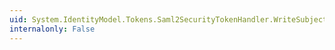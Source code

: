```yaml
---
uid: System.IdentityModel.Tokens.Saml2SecurityTokenHandler.WriteSubjectConfirmation(System.Xml.XmlWriter,System.IdentityModel.Tokens.Saml2SubjectConfirmation)
internalonly: False
---
```


